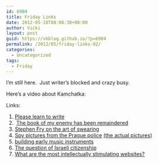 ```yaml
---
id: 6904
title: Friday Links
date: 2012-05-18T08:08:30+00:00
author: Vicki
layout: post
guid: https://vkblog.github.io/?p=6904
permalink: /2012/05/friday-links-92/
categories:
  - Uncategorized
tags:
  - Friday
---
```

I&#8217;m still here.  Just writer&#8217;s blocked and crazy busy.

Here&#8217;s a video about Kamchatka:


  
Links:

  1. <a href="http://www.randsinrepose.com/archives/2012/05/16/please_learn_to_write.html" target="_blank">Please learn to write</a>
  2.  <a href="http://web.cs.dal.ca/~johnston/poetry/bookofmyenemy.html" target="_blank">The book of my enemy has been remaindered</a>
  3. <a href="http://www.openculture.com/2012/05/stephen_fry_language_enthusiast_defends_the_unnecessary_art_of_swearing.html" target="_blank">Stephen Fry on the art of swearing</a>
  4. <a href="http://www.imaging-resource.com/news/2012/04/30/spy-pictures-from-the-prague-police-surveillance-archives" target="_blank">Spy pictures from the Prague police</a> <a href="http://www.ustrcr.cz/data/pdf/vystavy/praha-objektivem-tajne-policie/vystavni-panely.pdf" target="_blank">(the actual pictures)</a>
  5. <a href="http://www.earlymusicinstruments.com/2012/04/25/the-viola-da-braccio-project/" target="_blank">building early music instruments</a>
  6. <a href="http://ottomansandzionists.wordpress.com/2012/05/15/the-thorny-question-of-israeli-citizenship/" target="_blank">The question of Israeli citizenship</a>
  7. <a href="http://www.reddit.com/r/AskReddit/comments/tmtd4/what_are_the_most_intellectually_stimulating/" target="_blank">What are the most intellectually stimulating websites?</a>

&nbsp;